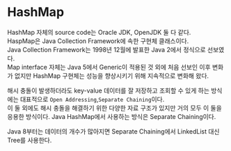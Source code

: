 # HashMap

HashMap 자체의 source code는 Oracle JDK, OpenJDK 둘 다 같다.  
HaspMap은 Java Collection Framework에 속한 구현체 클래스이다.  
Java Collection Framework는 1998년 12월에 발표한 Java 2에서 정식으로 선보였다.  
Map interface 자체는 Java 5에서 Generic이 적용된 것 외에 처음 선보인 이후 변화가 없지만 HashMap 구현체는 성능을 향상시키기 위해 지속적으로 변화해 왔다.

해시 충돌이 발생하더라도 key-value 데이터를 잘 저장하고 조회할 수 있게 하는 방식에는 대표적으로 `Open Addressing`,`Separate Chaining`이다.  
이 둘 외에도 해시 충돌을 해결하기 위한 다양한 자료 구조가 있지만 거의 모두 이 둘을 응용한 방식이다.
Java HashMap에서 사용하는 방식은 Separate Chaining이다.

Java 8부터는 데이터의 개수가 많아지면 Separate Chaining에서 LinkedList 대신 Tree를 사용한다.

